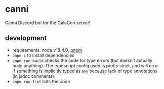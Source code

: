 # canni

Canni Discord bot for the GalaCon server!

## development

- requirements: node v18.4.0, [pnpm](https://pnpm.io)
- `pnpm i` to install dependencies
- `pnpm run build` checks the code for type errors (but doesn't actually build anything). The typescript config used is pretty strict, and will error if something is implicitly typed as `any` because lack of type annotations (in jsdoc comments)
- `pnpm run lint` lints the code
